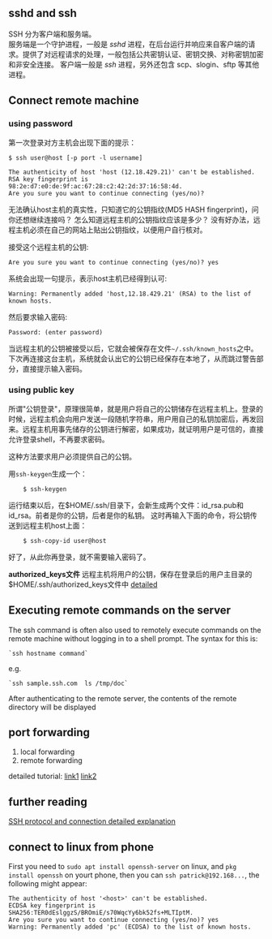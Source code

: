 sshd and ssh
---
SSH 分为客户端和服务端。  
服务端是一个守护进程，一般是 *sshd* 进程，在后台运行并响应来自客户端的请求。提供了对远程请求的处理，一般包括公共密钥认证、密钥交换、对称密钥加密和非安全连接。 客户端一般是 *ssh* 进程，另外还包含 scp、slogin、sftp 等其他进程。

Connect remote machine
---
### using password
第一次登录对方主机会出现下面的提示：
```
$ ssh user@host [-p port -l username]

The authenticity of host 'host (12.18.429.21)' can't be established.
RSA key fingerprint is 98:2e:d7:e0:de:9f:ac:67:28:c2:42:2d:37:16:58:4d.
Are you sure you want to continue connecting (yes/no)?
```
无法确认host主机的真实性，只知道它的公钥指纹(MD5 HASH fingerprint)，问你还想继续连接吗？ 怎么知道远程主机的公钥指纹应该是多少？ 没有好办法，远程主机必须在自己的网站上贴出公钥指纹，以便用户自行核对。

接受这个远程主机的公钥:
```
Are you sure you want to continue connecting (yes/no)? yes
```

系统会出现一句提示，表示host主机已经得到认可:
```
Warning: Permanently added 'host,12.18.429.21' (RSA) to the list of known hosts.
```

然后要求输入密码:
```
Password: (enter password)
```
当远程主机的公钥被接受以后，它就会被保存在文件`~/.ssh/known_hosts`之中。下次再连接这台主机，系统就会认出它的公钥已经保存在本地了，从而跳过警告部分，直接提示输入密码。


### using public key
所谓"公钥登录"，原理很简单，就是用户将自己的公钥储存在远程主机上。登录的时候，远程主机会向用户发送一段随机字符串，用户用自己的私钥加密后，再发回来。远程主机用事先储存的公钥进行解密，如果成功，就证明用户是可信的，直接允许登录shell，不再要求密码。

这种方法要求用户必须提供自己的公钥。

用`ssh-keygen`生成一个：

`    $ ssh-keygen`

运行结束以后，在$HOME/.ssh/目录下，会新生成两个文件：id_rsa.pub和id_rsa。前者是你的公钥，后者是你的私钥。
这时再输入下面的命令，将公钥传送到远程主机host上面：

`    $ ssh-copy-id user@host`

好了，从此你再登录，就不需要输入密码了。

**authorized_keys文件**
远程主机将用户的公钥，保存在登录后的用户主目录的$HOME/.ssh/authorized_keys文件中
[detailed](http://www.ruanyifeng.com/blog/2011/12/ssh_remote_login.html)

Executing remote commands on the server
---
The ssh command is often also used to remotely execute commands on the remote machine without logging in to a shell prompt. The syntax for this is:

    `ssh hostname command`
e.g.

    `ssh sample.ssh.com  ls /tmp/doc`

After authenticating to the remote server, the contents of the remote directory will be displayed

port forwarding
---
1. local forwarding
2. remote forwarding

detailed tutorial: [link1](http://www.ruanyifeng.com/blog/2011/12/ssh_port_forwarding.html)
                   [link2](https://jeremyxu2010.github.io/2018/12/ssh%E7%9A%84%E4%B8%89%E7%A7%8D%E7%AB%AF%E5%8F%A3%E8%BD%AC%E5%8F%91/)

## further reading

[SSH protocol and connection detailed explanation](https://segmentfault.com/a/1190000011395818)

connect to linux from phone
---
First you need to `sudo apt install openssh-server` on linux, 
and `pkg install openssh` on yourt phone, 
then you can `ssh patrick@192.168...`, the following might appear:
```
The authenticity of host '<host>' can't be established.
ECDSA key fingerprint is    SHA256:TER0dEslggzS/BROmiE/s70WqcYy6bk52fs+MLTIptM.
Are you sure you want to continue connecting (yes/no)? yes
Warning: Permanently added 'pc' (ECDSA) to the list of known hosts.
```
